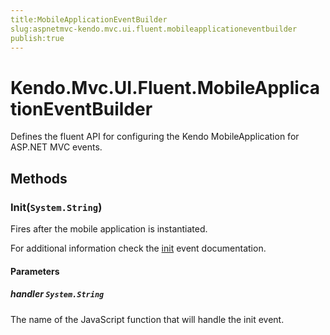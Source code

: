```yaml
---
title:MobileApplicationEventBuilder
slug:aspnetmvc-kendo.mvc.ui.fluent.mobileapplicationeventbuilder
publish:true
---
```


# Kendo.Mvc.UI.Fluent.MobileApplicationEventBuilder
Defines the fluent API for configuring the Kendo MobileApplication for ASP.NET MVC events.



## Methods

### Init(`System.String`)
Fires after the mobile application is instantiated.

For additional information check the [init](/api/web/mobileapplication#events-init) event documentation.


#### Parameters

##### handler `System.String`
The name of the JavaScript function that will handle the init event.






